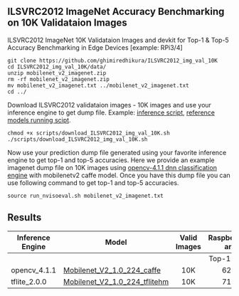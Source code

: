 ## ILSVRC2012 ImageNet Accuracy Benchmarking on 10K Validataion Images

ILSVRC2012 ImageNet 10K Validataion Images and devkit for Top-1 & Top-5 Accuracy Benchmarking in Edge Devices [example: RPi3/4]  
  
```
git clone https://github.com/ghimiredhikura/ILSVRC2012_img_val_10K
cd ILSVRC2012_img_val_10K/data/
unzip mobilenet_v2_imagenet.zip
rm -rf mobilenet_v2_imagenet.zip
mv mobilenet_v2_imagenet.txt ../mobilenet_v2_imagenet.txt
cd ../
```

Download ILSVRC2012 validataion images - 10K images and use your inference engine to get dump file. 
Example: [inference script](https://gitlab.com/bonseyes/misc/devplatform-rasberrypi3/blob/master/benchmark/frameworks/opencv-4/benchmark/benchmark-nviso/benchmark_imagenet_eval.cpp), [reference models running scipt](https://gitlab.com/bonseyes/misc/devplatform-rasberrypi3/blob/master/benchmark/frameworks/opencv-4/imagenet_eval.sh). 

```
chmod +x scripts/download_ILSVRC2012_img_val_10K.sh
./scripts/download_ILSVRC2012_img_val_10K.sh
```

Now use your prediction dump file generated using your favorite inference engine to get top-1 and top-5 accuracies. Here we provide an example imagenet dump file on 10K images using [opencv-4.1.1 dnn classification engine](https://gitlab.com/bonseyes/misc/devplatform-rasberrypi3/blob/master/benchmark/frameworks/opencv-4/benchmark/benchmark-nviso/benchmark_imagenet_eval.cpp) with mobilenetv2 caffe model. Once you have this dump file you can use following command to get top-1 and top-5 accuracies. 
```
source run_nvisoeval.sh mobilenet_v2_imagenet.txt
```

## **Results**

| **Inference Engine**| **Model**  	  | **Valid Images** |  **RaspberryPi4B-armv7l**| **RaspberryPi4B-armv7l** | **RaspberryPi4B-aarch64**  | **RaspberryPi4B-aarch64** |
|------------------- | ------------- | :---------: | :---------:   | :---------: |:---------: |:---------: |
|      	              |               |    | Top-1 Accuracy | Top-5 Accuracy | Top-1 Accuracy | Top-5 Accuracy| 
| opencv_4.1.1    | [Mobilenet_V2_1.0_224_caffe](https://github.com/shicai/MobileNet-Caffe)| 10K |   62.32 %   | 84.04 %       |               |              |
| tflite_2.0.0    | [Mobilenet_V2_1.0_224_tflitehm](https://storage.googleapis.com/download.tensorflow.org/models/tflite_11_05_08/mobilenet_v2_1.0_224.tgz)| 10K |   71.06 %   | 90.10 %       |               |              |